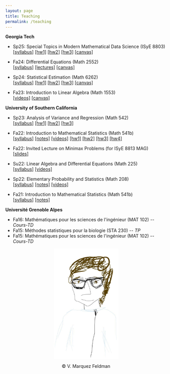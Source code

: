 ```yaml
---
layout: page
title: Teaching
permalink: /teaching
---
```

  
__Georgia Tech__  

* Sp25: Special Topics in Modern Mathematical Data Science (ISyE 8803)  
[[syllabus]](assets/teaching/Syllabus-E8803-S2025.pdf) 
[[hw1]](assets/teaching/Homeworks/GaTech/6262/6262-hw1.pdf) 
[[hw2]](assets/teaching/Homeworks/GaTech/6262/6262-hw2.pdf) 
[[hw3]](assets/teaching/Homeworks/GaTech/6262/6262-hw3.pdf) 
[[canvas]](https://gatech.instructure.com/courses/451798)  

* Fa24: Differential Equations (Math 2552)  
[[syllabus]](assets/teaching/Syllabus-M2552-F2024.pdf) 
[[lectures]](assets/teaching/M2552-ODE-Lectures.pdf) 
[[canvas]](https://gatech.instructure.com/courses/395852)  

* Sp24: Statistical Estimation (Math 6262)  
[[syllabus]](assets/teaching/Syllabus-M6262-S2024.pdf) 
[[hw1]](assets/teaching/Homeworks/GaTech/6262/6262-hw1.pdf) 
[[hw2]](assets/teaching/Homeworks/GaTech/6262/6262-hw2.pdf) 
[[hw3]](assets/teaching/Homeworks/GaTech/6262/6262-hw3.pdf) 
[[canvas]](https://gatech.instructure.com/courses/365662)  

* Fa23: Introduction to Linear Algebra (Math 1553)  
[[videos]](https://www.dropbox.com/scl/fo/1mr4tk7mmpb9y3ddri0qi/h?rlkey=suhq9nu34w97ixnzs90td1fk9&dl=0) 
[[canvas]](https://gatech.instructure.com/courses/326018)  

__University of Southern California__  

* Sp23: Analysis of Variance and Regression (Math 542)  
[[syllabus]](assets/teaching/Syllabus-M542-S2023.pdf) 
[[hw1]](assets/teaching/Homeworks/USC/542/542-hw1.pdf) 
[[hw2]](assets/teaching/Homeworks/USC/542/542-hw2.pdf) 
[[hw3]](assets/teaching/Homeworks/USC/542/542-hw3.pdf)  

* Fa22: Introduction to Mathematical Statistics (Math 541b)  
[[syllabus]](assets/teaching/Syllabus-M541b-F2022.pdf) 
[[notes]](https://www.dropbox.com/scl/fo/kj63l3bha5ditcpn74rmz/h?rlkey=3aksu0n1bsb6y54zzptqz60hn&dl=0) 
[[videos]](https://www.dropbox.com/scl/fo/whfr1h4ukus68dx0twwow/h?rlkey=4nlvo13ecaiiis3ovxdbf6mk8&dl=0) 
[[hw1]](assets/teaching/Homeworks/USC/541b/541b-hw1.pdf) 
[[hw2]](assets/teaching/Homeworks/USC/541b/541b-hw2.pdf) 
[[hw3]](assets/teaching/Homeworks/USC/541b/541b-hw3.pdf) 
[[hw4]](assets/teaching/Homeworks/USC/541b/541b-hw4.pdf)  

* Fa22: Invited Lecture on Minimax Problems (for ISyE 8813 MAG)    
[[slides]](assets/slides/slides-minimax-GATech.pdf)  

* Su22: Linear Algebra and Differential Equations (Math 225)  
[[syllabus]](assets/teaching/Syllabus-M225-Su2022.pdf) 
[[videos]](https://www.dropbox.com/scl/fo/pq8w39t85oo3bevnka79v/h?rlkey=8vhihvbfea1asaz343q894zro&dl=0)  

* Sp22: Elementary Probability and Statistics (Math 208)  
[[syllabus]](assets/teaching/Syllabus-M208-S2022.pdf) 
[[notes]](https://www.dropbox.com/scl/fo/tcsvhcmlew4b69vhuulu1/h?rlkey=xxzlv6stoa21w8xt5rd4dk5nd&dl=0) 
[[videos]](https://www.dropbox.com/scl/fo/zgkrjq4nhqlxjwb3fv8er/h?rlkey=v7m01ngpof0l0uu008vbpvrg7&dl=0)  

* Fa21: Introduction to Mathematical Statistics (Math 541b)  
[[syllabus]](assets/teaching/Syllabus-M541b-F2021.pdf) 
[[notes]](https://www.dropbox.com/scl/fo/wu5r72el2yqqt986zk9oj/h?rlkey=7zddzzczsh5izcr61opbl7f42&dl=0)  

__Université Grenoble Alpes__  

* Fa16: Mathématiques pour les sciences de l'ingénieur (MAT 102) -- _Cours-TD_  
* Fa15: Méthodes statistiques pour la biologie (STA 230) -- _TP_  
* Fa15: Mathématiques pour les sciences de l'ingénieur (MAT 102) -- _Cours-TD_   
  

<p align = "center">
<img src="sketch_vicky.jpg" alt="Sketch by Vicky" width="40%" align="center" hspace="20">  
</p>  
<p align = "center">
&copy; V. Marquez Feldman
</p>  
